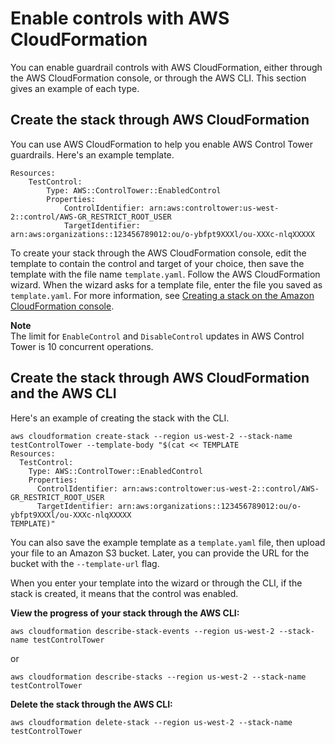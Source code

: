 # Enable controls with AWS CloudFormation<a name="enable-controls"></a>

You can enable guardrail controls with AWS CloudFormation, either through the AWS CloudFormation console, or through the AWS CLI\. This section gives an example of each type\.

## Create the stack through AWS CloudFormation<a name="enable-controls-in-cfn"></a>

You can use AWS CloudFormation to help you enable AWS Control Tower guardrails\. Here's an example template\.

```
Resources:
    TestControl:
        Type: AWS::ControlTower::EnabledControl
        Properties:
            ControlIdentifier: arn:aws:controltower:us-west-2::control/AWS-GR_RESTRICT_ROOT_USER
            TargetIdentifier: arn:aws:organizations::123456789012:ou/o-ybfpt9XXXl/ou-XXXc-nlqXXXXX
```

To create your stack through the AWS CloudFormation console, edit the template to contain the control and target of your choice, then save the template with the file name `template.yaml`\. Follow the AWS CloudFormation wizard\. When the wizard asks for a template file, enter the file you saved as `template.yaml`\. For more information, see [Creating a stack on the Amazon CloudFormation console](https://docs.aws.amazon.com/AWSCloudFormation/latest/UserGuide/cfn-console-create-stack.html)\.

**Note**  
The limit for `EnableControl` and `DisableControl` updates in AWS Control Tower is 10 concurrent operations\.

## Create the stack through AWS CloudFormation and the AWS CLI<a name="enable-controls-in-cli"></a>

Here's an example of creating the stack with the CLI\.

```
aws cloudformation create-stack --region us-west-2 --stack-name testControlTower --template-body "$(cat << TEMPLATE
Resources:
  TestControl:
    Type: AWS::ControlTower::EnabledControl
    Properties:
      ControlIdentifier: arn:aws:controltower:us-west-2::control/AWS-GR_RESTRICT_ROOT_USER
      TargetIdentifier: arn:aws:organizations::123456789012:ou/o-ybfpt9XXXl/ou-XXXc-nlqXXXXX
TEMPLATE)"
```

You can also save the example template as a `template.yaml` file, then upload your file to an Amazon S3 bucket\. Later, you can provide the URL for the bucket with the `--template-url` flag\.

When you enter your template into the wizard or through the CLI, if the stack is created, it means that the control was enabled\.

**View the progress of your stack through the AWS CLI:**

```
aws cloudformation describe-stack-events --region us-west-2 --stack-name testControlTower
```

or

```
aws cloudformation describe-stacks --region us-west-2 --stack-name testControlTower
```

**Delete the stack through the AWS CLI:**

```
aws cloudformation delete-stack --region us-west-2 --stack-name testControlTower
```